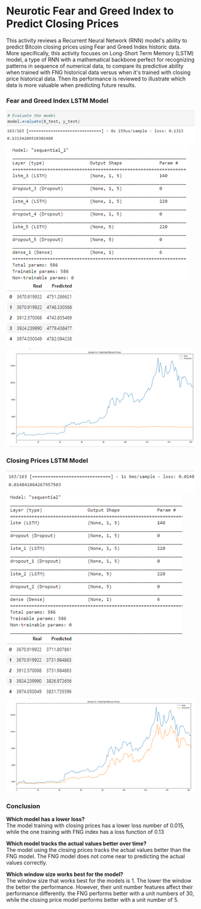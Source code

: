 # Neurotic Fear and Greed Index to Predict Closing Prices
This activity reviews a Recurrent Neural Network (RNN) model's ability to predict Bitcoin closing prices using Fear and Greed Index historic data. More specifically, this activity focuses on Long-Short Term Memory (LSTM) model, a type of RNN with a mathematical backbone perfect for recognizing patterns in sequence of numerical data, to compare its predictive ability when trained with FNG historical data versus when it's trained with closing price historical data. Then its performance is reviewed to illustrate which data is more valuable when predicting future results.


### Fear and Greed Index LSTM Model
![](Images/FNGloss.png)
<br/>
![](Images/FNGParam.png)
<br/>
![](Images/FNGtable.png)
<br/>
![](Images/FNGat5.png)


### Closing Prices LSTM Model
![](Images/CLSloss.png)
<br/>
![](Images/CLSparam.png)
<br/>
![](Images/CLStable.png)
<br/>
![](Images/CLSat5.png)

### Conclusion
**Which model has a lower loss?**<br/>
The model training with closing prices has a lower loss number of 0.015, while the one training with FNG index has a loss function of 0.13

**Which model tracks the actual values better over time?**<br/>
The model using the closing prices tracks the actual values better than the FNG model. The FNG model does not come near to predicting the actual values correctly.

**Which window size works best for the model?**<br/>
The window size that works best for the models is 1. The lower the window the better the performance. However, their unit number features affect their performance differently. the FNG performs better with a unit numbers of 30, while the closing price model performs better with a unit number of 5.
